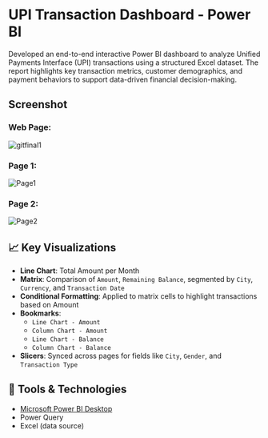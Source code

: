 
# UPI Transaction Dashboard - Power BI

Developed an end-to-end interactive Power BI dashboard to analyze Unified Payments Interface (UPI) transactions using a structured Excel dataset. The report highlights key transaction metrics, customer demographics, and payment behaviors to support data-driven financial decision-making.



## Screenshot

### Web Page:

![gitfinal1](https://github.com/user-attachments/assets/951c49e1-db6b-4dc9-bf44-412b86855992)

### Page 1:


![Page1](https://github.com/user-attachments/assets/e0cf7d25-7564-4cd0-a075-7c8cc6f19988)

### Page 2:


![Page2](https://github.com/user-attachments/assets/a986efe9-887c-416c-82be-d09a8b646f6c)






## 📈 Key Visualizations

- **Line Chart**: Total Amount per Month
- **Matrix**: Comparison of `Amount`, `Remaining Balance`, segmented by `City`, `Currency`, and `Transaction Date`
- **Conditional Formatting**: Applied to matrix cells to highlight transactions based on Amount
- **Bookmarks**:
  - `Line Chart - Amount`
  - `Column Chart - Amount`
  - `Line Chart - Balance`
  - `Column Chart - Balance`
- **Slicers**: Synced across pages for fields like `City`, `Gender`, and `Transaction Type`

## 🔧 Tools & Technologies

- [Microsoft Power BI Desktop](https://powerbi.microsoft.com/)
- Power Query 
- Excel (data source)

